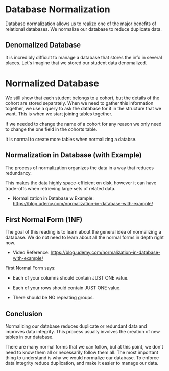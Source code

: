 # Database Normalization

Database normalization allows us to realize one of the major benefits of relational databases. We normalize our database to reduce duplicate data. 

## Denomalized Database
It is incredibly difficult to manage a database that stores the info in several places. Let's imagine that we stored our student data denomalized.

# Normalized Database
We still show that each student belongs to a cohort, but the details of the cohort are stored separately. When we need to gather this information together, we use a query to ask the database for it in the structure that we want. This is when we start joining tables together.

If we needed to change the name of a cohort for any reason we only need to change the one field in the cohorts table.

It is normal to create more tables when normalizing a databse.

## Normalization in Database (with Example)
The process of normalization organizes the data in a way that reduces redundancy.

This makes the data highly space-efficient on disk, however it can have trade-offs when retrieving large sets of related data.

  * Normalization in Database w Example: https://blog.udemy.com/normalization-in-database-with-example/ 


## First Normal Form (1NF)
The goal of this reading is to learn about the general idea of normalizing a database. We do not need to learn about all the normal forms in depth right now. 


  * Video Reference: https://blog.udemy.com/normalization-in-database-with-example/ 


First Normal Form says:

  * Each of your columns should contain JUST ONE value.

  * Each of your rows should contain JUST ONE value.

  * There should be NO repeating groups.


## Conclusion
Normalizing our database reduces duplicate or redundant data and improves data integrity. This process usually involves the creation of new tables in our database.

There are many normal forms that we can follow, but at this point, we don't need to know them all or necessarily follow them all. The most important thing to understand is why we would normalize our database. To enforce data integrity reduce duplication, and make it easier to manage our data.